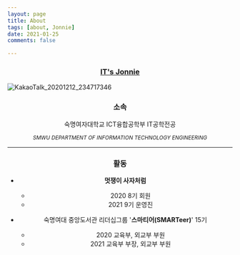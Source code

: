 ```yaml
---
layout: page
title: About
tags: [about, Jonnie]
date: 2021-01-25
comments: false

---
```


### <a href="https://jeongin37.github.io/"><center>IT's Jonnie</center></a>

![KakaoTalk_20201212_234717346](https://user-images.githubusercontent.com/54874529/106297915-976c3680-6296-11eb-8a48-74083205ee35.png)


### <center>소속</center>

<center>숙명여자대학교 ICT융합공학부 IT공학전공 </center>

<small>*<center>SMWU DEPARTMENT OF INFORMATION TECHNOLOGY ENGINEERING</center>*</small>


<hr>

### <center>활동</center>

<div style="text-align:center">

- **멋쟁이 사자처럼**
  - 2020 8기 회원
  - 2021 9기 운영진

- 숙명여대 중앙도서관 리더십그룹 '**스마티어(SMARTeer)**' 15기
  - 2020 교육부, 외교부 부원
  - 2021 교육부 부장, 외교부 부원

</div>
